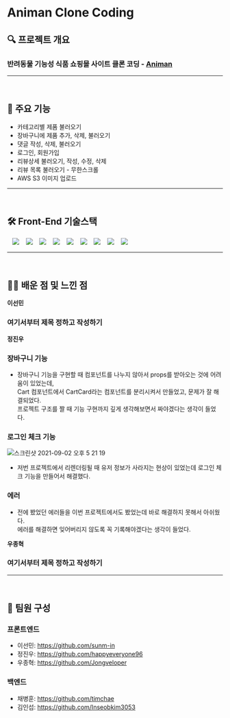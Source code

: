 # Animan Clone Coding

## 🔍 프로젝트 개요

<h3>반려동물 기능성 식품 쇼핑몰 사이트 클론 코딩 - <a href="http://animan.co.kr/">Animan</a> </h3>

<hr>
<br>

## 📌 주요 기능

- 카테고리별 제품 불러오기
- 장바구니에 제품 추가, 삭제, 불러오기
- 댓글 작성, 삭제, 불러오기
- 로그인, 회원가입
- 리뷰상세 불러오기, 작성, 수정, 삭제
- 리뷰 목록 불러오기 - 무한스크롤
- AWS S3 이미지 업로드

<hr>
<br>

## 🛠 Front-End 기술스택

<p align='center'>
  
  &nbsp;&nbsp;
  <img src="https://img.shields.io/badge/-JavaScript-%23F7DF1E.svg?&logo=JavaScript&logoColor=white" />
  &nbsp;&nbsp;
  <img src="https://img.shields.io/badge/-React-%2361DAFB.svg?&logo=React&logoColor=white" />
  &nbsp;&nbsp;
  <img src="https://img.shields.io/badge/-Redux-%23764ABC.svg?&logo=Redux&logoColor=white" />
  &nbsp;&nbsp;
  <img src='https://img.shields.io/badge/AWS-Amazon AWS-yellow?logo=Amazon AWS'/>
  &nbsp;&nbsp;
  <img src='https://img.shields.io/badge/yarn-yellow?logo=yarn'/>
  &nbsp;&nbsp;
  <img src='https://img.shields.io/badge/Axios-pink?'/>
  &nbsp;&nbsp;
  <img src='https://img.shields.io/badge/ReduxToolkit-764ABC?'/>
  &nbsp;&nbsp;
  <img src='https://img.shields.io/badge/StyledComponents-violet?logo=styled-components'/>
  &nbsp;&nbsp;
  <img src='https://img.shields.io/badge/ReactRouter-pink?logo=React Router'/>
</p>

<hr>
<br>

## ✍🏼 배운 점 및 느낀 점

**이선민**

### 여기서부터 제목 정하고 작성하기

**정진우**

### 장바구니 기능
- 장바구니 기능을 구현할 때 컴포넌트를 나누지 않아서 props를 받아오는 것에 어려움이 있었는데, <br>
  Cart 컴포넌트에서 CartCard라는 컴포넌트를 분리시켜서 만들었고, 문제가 잘 해결되었다. <br>
  프로젝트 구조를 짤 때 기능 구현까지 깊게 생각해보면서 짜야겠다는 생각이 들었다.

### 로그인 체크 기능<br>
![스크린샷 2021-09-02 오후 5 21 19](https://user-images.githubusercontent.com/66675699/131810105-94660512-f0c3-4f26-8e71-af9d4032f116.png)
- 저번 프로젝트에서 리렌더링될 때 유저 정보가 사라지는 현상이 있었는데 로그인 체크 기능을 만들어서 해결했다.

### 에러 
- 전에 봤었던 에러들을 이번 프로젝트에서도 봤었는데 바로 해결하지 못해서 아쉬웠다. <br>
  에러를 해결하면 잊어버리지 않도록 꼭 기록해야겠다는 생각이 들었다.

**우종혁**

### 여기서부터 제목 정하고 작성하기

<hr>
<br>

## 📌 팀원 구성

### 프론트엔드

- 이선민: https://github.com/sunm-in
- 정진우: https://github.com/happyeveryone96
- 우종혁: https://github.com/Jongveloper

### 백엔드

- 채병훈: https://github.com/timchae
- 김인섭: https://github.com/Inseobkim3053
